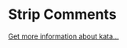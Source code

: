 Strip Comments
=
[Get more information about kata...](https://www.codewars.com//kata/51c8e37cee245da6b40000bd)